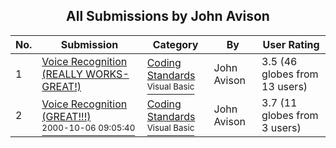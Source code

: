 ﻿<div align="center">

## All Submissions by John Avison

</div>

No.  | Submission | Category | By   | User Rating
---- | ---------- | -------- | ---- | -----------
1 | [Voice Recognition \(REALLY WORKS\-GREAT\!\)<br />](https://github.com/Planet-Source-Code/john-avison-voice-recognition-really-works-great__1-33285) | [Coding Standards<br /><sup>Visual Basic</sup>](../ByCategory/coding-standards__1-43.md) | John Avison | 3.5 (46 globes from 13 users)
2 | [Voice Recognition \(GREAT\!\!\!\)<br /><sup>2000-10-06 09:05:40</sup>](https://github.com/Planet-Source-Code/john-avison-voice-recognition-great__1-33404) | [Coding Standards<br /><sup>Visual Basic</sup>](../ByCategory/coding-standards__1-43.md) | John Avison | 3.7 (11 globes from 3 users)
